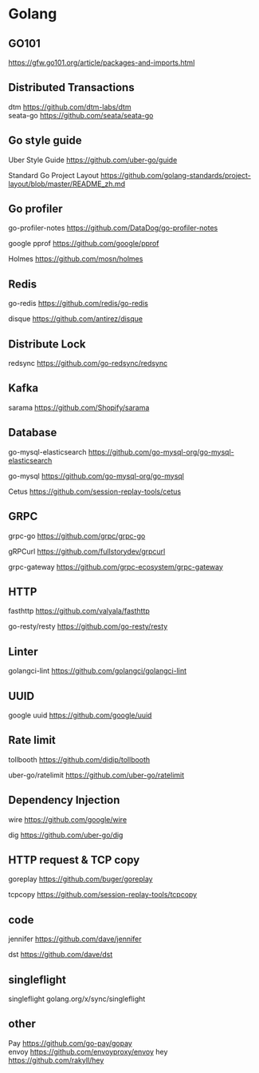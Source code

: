 # Golang
## GO101
https://gfw.go101.org/article/packages-and-imports.html

## Distributed Transactions
dtm https://github.com/dtm-labs/dtm   
seata-go https://github.com/seata/seata-go


## Go style guide
Uber Style Guide https://github.com/uber-go/guide    

Standard Go Project Layout https://github.com/golang-standards/project-layout/blob/master/README_zh.md

## Go profiler
go-profiler-notes https://github.com/DataDog/go-profiler-notes    

google pprof https://github.com/google/pprof

Holmes https://github.com/mosn/holmes

## Redis 
go-redis https://github.com/redis/go-redis

disque https://github.com/antirez/disque

## Distribute Lock
redsync https://github.com/go-redsync/redsync

## Kafka
sarama  https://github.com/Shopify/sarama

## Database

go-mysql-elasticsearch https://github.com/go-mysql-org/go-mysql-elasticsearch

go-mysql https://github.com/go-mysql-org/go-mysql

Cetus https://github.com/session-replay-tools/cetus

## GRPC

grpc-go https://github.com/grpc/grpc-go    

gRPCurl https://github.com/fullstorydev/grpcurl

grpc-gateway https://github.com/grpc-ecosystem/grpc-gateway

## HTTP

fasthttp https://github.com/valyala/fasthttp

go-resty/resty https://github.com/go-resty/resty

## Linter

golangci-lint https://github.com/golangci/golangci-lint

## UUID  

google uuid https://github.com/google/uuid


## Rate limit
tollbooth https://github.com/didip/tollbooth    

uber-go/ratelimit https://github.com/uber-go/ratelimit

## Dependency Injection 

wire https://github.com/google/wire

dig https://github.com/uber-go/dig

## HTTP request & TCP copy

goreplay https://github.com/buger/goreplay    

tcpcopy https://github.com/session-replay-tools/tcpcopy

## code
jennifer https://github.com/dave/jennifer

dst https://github.com/dave/dst


## singleflight
singleflight golang.org/x/sync/singleflight

## other
Pay https://github.com/go-pay/gopay   
envoy https://github.com/envoyproxy/envoy
hey https://github.com/rakyll/hey
